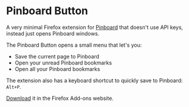 # Pinboard Button

A very minimal Firefox extension for [Pinboard](https://pinboard.in) that doesn't use API keys, instead just opens Pinboard windows.

The Pinboard Button opens a small menu that let's you:

- Save the current page to Pinboard
- Open your unread Pinboard bookmarks
- Open all your Pinboard bookmarks

The extension also has a keyboard shortcut to quickly save to Pinboard: `Alt+P`.

[Download](https://addons.mozilla.org/en-US/firefox/addon/pinboard-button/) it in the Firefox Add-ons website.

